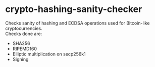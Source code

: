 # crypto-hashing-sanity-checker

Checks sanity of hashing and ECDSA operations used for Bitcoin-like cryptocurrencies.    
Checks done are:
- SHA256
- RIPEMD160
- Elliptic multiplication on secp256k1
- Signing
